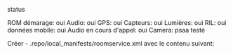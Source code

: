 status

ROM démarage: oui
Audio: oui
GPS: oui
Capteurs: oui
Lumières: oui
RIL: oui
données mobile: oui
Audio en cours d'appel: oui
Camera: psaa testé 

Créer - .repo/local_manifests/roomservice.xml avec le contenu suivant:

<?xml version="1.0" encoding="UTF-8"?>
<manifest>
  <project name="Valera1978/android_device_samsung_gtaxllte" path="device/samsung/gtaxllte" remote="github" />
  <project name="Valera1978/android_kernel_samsung_exynos7870" path="kernel/samsung/exynos7870" remote="github" revision="cm-14.1_perm" />
  <project name="Valera1978/android_vendor_samsung_gtaxllte" path="vendor/samsung/gtaxllte" remote="github" />
  <project name="Valera1978/android_hardware_samsung_slsi-cm_exynos" path="hardware/samsung_slsi-cm/exynos" remote="github" />
  <project name="Valera1978/android_hardware_samsung_slsi-cm_exynos7870" path="hardware/samsung_slsi-cm/exynos7870" remote="github" />
  <project name="LineageOS/android_external_stlport" path="external/stlport" remote="github" />
  <project name="LineageOS/android_hardware_samsung" path="hardware/samsung" remote="github" />
  <project name="LineageOS/android_hardware_samsung_slsi-cm_exynos5" path="hardware/samsung_slsi-cm/exynos5" remote="github" />
  <project name="LineageOS/android_hardware_samsung_slsi-cm_openmax" path="hardware/samsung_slsi-cm/openmax" remote="github" />
</manifest>
